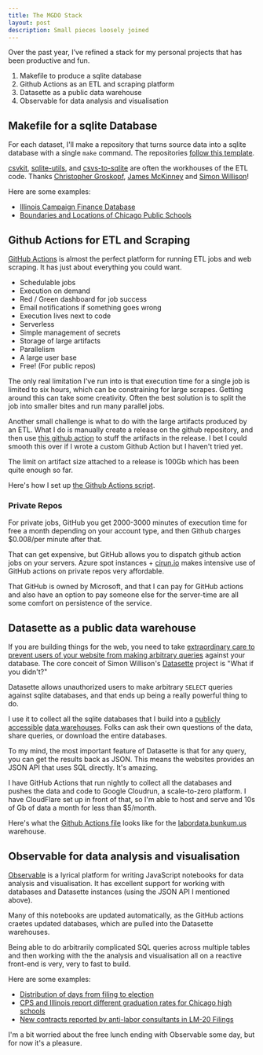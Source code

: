```yaml
---
title: The MGDO Stack
layout: post
description: Small pieces loosely joined
---
```


Over the past year, I’ve refined a stack for my personal projects that has been productive and fun.

1. Makefile to produce a sqlite database
2. Github Actions as an ETL and scraping platform
3. Datasette as a public data warehouse
4. Observable for data analysis and visualisation 

## Makefile for a sqlite Database
For each dataset, I'll make a repository that turns source data into a sqlite database with a single `make` command. The repositories [follow this template](https://github.com/fgregg/warehouse-etl). 

[csvkit](https://csvkit.readthedocs.io/en/latest/), [sqlite-utils](https://sqlite-utils.datasette.io/en/stable/), and [csvs-to-sqlite](https://pypi.org/project/csvs-to-sqlite/) are often the workhouses of the ETL code. Thanks [Christopher Groskopf](https://twitter.com/onyxfish), [James McKinney](http://www.jamespetermckinney.com/) and [Simon Willison](https://fedi.simonwillison.net/@simon)!

Here are some examples:
* [Illinois Campaign Finance Database](https://github.com/fgregg/ilcampaigncash)
* [Boundaries and Locations of Chicago Public Schools](https://github.com/Chicago-Data-Collaborative-Schools/locations-boundaries)

## Github Actions for ETL and Scraping
[GitHub Actions](https://docs.github.com/en/actions/learn-github-actions/understanding-github-actions) is almost the perfect platform for running ETL jobs and web scraping. It has just about everything you could want.

* Schedulable jobs
* Execution on demand
* Red / Green dashboard for job success
* Email notifications if something goes wrong
* Execution lives next to code
* Serverless
* Simple management of secrets
* Storage of large artifacts
* Parallelism
* A large user base
* Free! (For public repos)

The only real limitation I've run into is that execution time for a single job is limited to six hours, which can be constraining for large scrapes. Getting around this can take some creativity. Often the best solution is to split the job into smaller bites and run many parallel jobs.

Another small challenge is what to do with the large artifacts produced by an ETL. What I do is manually create a release on the github repository, and then use [this github action](https://github.com/WebFreak001/deploy-nightly) to stuff the artifacts in the release. I bet I could smooth this over if I wrote a custom Github Action but I haven't tried yet.

The limit on artifact size attached to a release is 100Gb which has been quite enough so far.

Here's how I set up [the Github Actions script](https://github.com/fgregg/warehouse-etl/blob/main/.github/workflows/build.yml).

### Private Repos
For private jobs, GitHub you get 2000-3000 minutes of execution time for free a month depending on your account type, and then Github charges $0.008/per minute  after that. 

That can get expensive, but GitHub allows you to dispatch github action jobs on your servers. Azure spot instances + [cirun.io](https://cirun.io/) makes intensive use of GitHub actions on private repos very affordable.

That GitHub is owned by Microsoft, and that  I can pay for GitHub actions and also have an option to pay someone else for the server-time are all some comfort on persistence of the service.

## Datasette as a public data warehouse
If you are building things for the web, you need to take [extraordinary care to prevent users of your website from making arbitrary queries](https://en.wikipedia.org/wiki/SQL_injection) against your database. The core conceit of Simon Willison's [Datasette](https://datasette.io/) project is "What if you didn't?"

Datasette allows unauthorized users to make arbitrary `SELECT` queries against sqlite databases, and that ends up being a really powerful thing to do. 

I use it to collect all the sqlite databases that I build into a [publicly](https://labordata.bunkum.us) [accessible](https://puddle.bunkum.us) [data warehouses](https://data.thefoiabakery.org). Folks can ask their own questions of the data, share queries, or download the entire databases.

To my mind, the most important feature of Datasette is that for any query, you can get the results back as JSON. This means the websites provides an JSON API that uses SQL directly. It's amazing.

I have GitHub Actions that run nightly to collect all the databases and pushes the data and code to Google Cloudrun, a scale-to-zero platform. I have CloudFlare set up in front of that, so I'm able to host and serve and 10s of Gb of data a month for less than $5/month.

Here's what the [Github Actions file](https://github.com/labordata/warehouse/blob/main/.github/workflows/build.yml) looks like for the [labordata.bunkum.us](https://labordata.bunkum.us) warehouse.

## Observable for data analysis and visualisation
[Observable](https://observablehq.com) is a lyrical platform for writing JavaScript notebooks for data analysis and visualisation. It has excellent support for working with databases and Datasette instances (using the JSON API I mentioned above).

Many of this notebooks are updated automatically, as the GitHub
actions craetes updated databases, which are pulled into the Datasette
warehouses.

Being able to do arbitrarily complicated SQL queries across multiple tables and then working with the the analysis and visualisation all on a reactive front-end is very, very to fast to build.

Here are some examples:

* [Distribution of days from filing to election](https://observablehq.com/@fgregg/distribution-of-days-from-filing-to-first-election)
* [CPS and Illinois report different graduation rates for Chicago high schools](https://observablehq.com/d/1f3c5386c65501bf)
* [New contracts reported by anti-labor consultants in LM-20 Filings](https://observablehq.com/@fgregg/new-contracts-reported-by-anti-labor-consultants-in-lm-20-fi)

I'm a bit worried about the free lunch ending with Observable some
day, but for now it's a pleasure.


